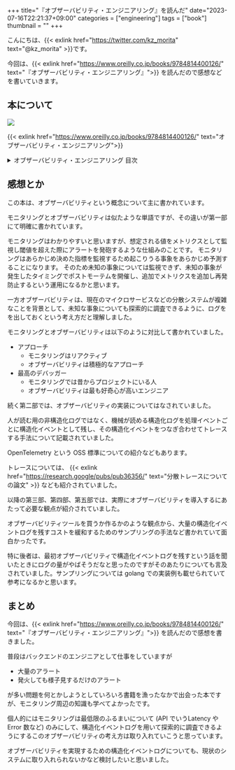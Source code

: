 +++
title="『オブザーバビリティ・エンジニアリング』を読んだ"
date="2023-07-16T22:21:37+09:00"
categories = ["engineering"]
tags = ["book"]
thumbnail = ""
+++

こんにちは、{{< exlink href="https://twitter.com/kz_morita" text="@kz_morita" >}}です。

今回は、{{< exlink href="https://www.oreilly.co.jp/books/9784814400126/" text="『オブザーバビリティ・エンジニアリング』">}} を読んだので感想などを書いていきます。

## 本について

<a href="https://www.amazon.co.jp/%E3%82%AA%E3%83%96%E3%82%B6%E3%83%BC%E3%83%90%E3%83%93%E3%83%AA%E3%83%86%E3%82%A3%E3%83%BB%E3%82%A8%E3%83%B3%E3%82%B8%E3%83%8B%E3%82%A2%E3%83%AA%E3%83%B3%E3%82%B0-Charity-Majors/dp/4814400128?__mk_ja_JP=%E3%82%AB%E3%82%BF%E3%82%AB%E3%83%8A&crid=YWI8SC1JTLD4&keywords=%E3%82%AA%E3%83%96%E3%82%B6%E3%83%BC%E3%83%90%E3%83%93%E3%83%AA%E3%83%86%E3%82%A3&qid=1689516374&sprefix=%E3%82%AA%E3%83%96%E3%82%B6%E3%83%BC%E3%83%90%E3%83%93%E3%83%AA%E3%83%86%E3%82%A3%2Caps%2C347&sr=8-1&linkCode=li2&tag=foresta04-22&linkId=16a531a00cbe062f66fc8e1675aef96a&language=ja_JP&ref_=as_li_ss_il" target="_blank"><img border="0" src="//ws-fe.amazon-adsystem.com/widgets/q?_encoding=UTF8&ASIN=4814400128&Format=_SL160_&ID=AsinImage&MarketPlace=JP&ServiceVersion=20070822&WS=1&tag=foresta04-22&language=ja_JP" ></a><img src="https://ir-jp.amazon-adsystem.com/e/ir?t=foresta04-22&language=ja_JP&l=li2&o=9&a=4814400128" width="1" height="1" border="0" alt="" style="border:none !important; margin:0px !important;" />

{{< exlink href="https://www.oreilly.co.jp/books/9784814400126/" text="オブザーバビリティ・エンジニアリング">}}

<details>
<summary>オブザーバビリティ・エンジニアリング 目次</summary>

```
本書への賞賛
まえがき
序文

第Ⅰ部　オブザーバビリティへの道


1章　オブザーバビリティとは？
    1.1　オブザーバビリティの数学的定義
    1.2　オブザーバビリティのソフトウェアシステムへの適用
    1.3　ソフトウェアにおけるオブザーバビリティについての誤解
    1.4　なぜ今オブザーバビリティが重要なのか？
    1.5　メトリクスを用いたデバッグとオブザーバビリティの比較
    1.6　オブザーバビリティを用いたデバッギング
    1.7　オブザーバビリティは現代のシステムのためにある
    1.8　まとめ

2章　オブザーバビリティとモニタリングにおけるデバッグ方法の違い 
    2.1　モニタリングデータのデバッグへの活用方法
    2.2　オブザーバビリティがより良いデバッグを可能にする理由
    2.3　まとめ

3章　オブザーバビリティを用いないスケーリングからの教訓
    3.1　Parseの紹介
    3.2　Parseでのスケーリング
    3.3　現代のシステムへの進化
    3.4　現代的な実践に向けた進化
    3.5　Parseにおけるプラクティスの変革
    3.6　まとめ

4章　オブザーバビリティとDevOps、SRE、クラウドネイティブとの関連性
    4.1　クラウドネイティブ、DevOps、SREクイックリファレンス
    4.2　オブザーバビリティ：デバッグの昔と今
    4.3　オブザーバビリティがDevOpsとSREのプラクティスを強化する
    4.4　まとめ

第Ⅱ部　オブザーバビリティの基礎 

5章　構造化イベントはオブザーバビリティの構成要素である
    5.1　構造化イベントを使ってデバッグする
    5.2　構成要素としてのメトリクスの限界
    5.3　構成要素としての従来のログの限界
    5.4　デバッグに役立つイベントのプロパティ
    5.5　まとめ

6章　イベントをトレースにつなぐ
    6.1　分散トレースとその重要性
    6.2　トレースの構成要素
    6.3　トレースを地道に計装する
    6.4　トレーススパンへのカスタムフィールドの追加
    6.5　イベントをトレースにつなぐ 
    6.6　まとめ

7章　OpenTelemetryを使った計装
    7.1　入門計装
    7.2　オープンな計装標準 
    7.3　コードベースの例を用いた計装
    7.4　まとめ

8章　オブザーバビリティを実現するためのイベント解析
    8.1　既知の状態からのデバッグ
    8.2　第一原理からのデバッグ
    8.3　AIOpsの誤解を招く約束 
    8.4　まとめ

9章　オブザーバビリティとモニタリングの関係
    9.1　モニタリングが適した場所
    9.2　オブザーバビリティが適した場所
    9.3　考察: システム vsソフトウェア
    9.4　組織的なニーズを把握する
    9.5　まとめ

第Ⅲ部　チームのためのオブザーバビリティ 

10章　オブザーバビリティへの取り組みをチームへ適用する
    10.1　コミュニティグループに参加する
    10.2　最大の問題点から始める
    10.3　作るより買う
    10.4　計装を繰り返し完成させる
    10.5　既存の努力を活用する機会を探す
    10.6　最後のひと押しに備える
    10.7　まとめ

11章　オブザーバビリティ駆動開発
    11.1　テスト駆動開発
    11.2　開発サイクルにおけるオブザーバビリティ
    11.3　デバッグする場所を決定する
    11.4　マイクロサービス時代のデバッグ
    11.5　計装でオブザーバビリティを駆動する
    11.6　オブザーバビリティをシフトレフトする
    11.7　オブザーバビリティを活用してソフトウェアデリバリーを高速化する 
    11.8　まとめ

12章　サービスレベル目標の信頼性向上への活用
    12.1　従来のモニタリング手法では危険なアラート疲れが発生する
    12.2　しきい値アラートは既知の未知のみに対応している
    12.3　ユーザー体験が道しるべ
    12.4　サービスレベル目標とはなにか？
    12.5　まとめ

13章　SLOベースのアラートへの対応とデバッグ
    13.1　エラーバジェットが枯渇するまえにアラートを出す
    13.2　時間をスライディングウィンドウとして捉える
    13.3　バーン予想アラート作成のための予測
    13.4　オブザーバビリティデータ vs時系列データ: どちらをSLOに使用するか
    13.5　まとめ

14章　オブザーバビリティとソフトウェアサプライチェーン
    14.1　なぜSlackにはオブザーバビリティが必要なのか 
    14.2　計装：共有クライアントライブラリとディメンション
    14.3　ケーススタディ：サプライチェーンの運用
    14.4　まとめ

第Ⅳ部　大規模なオブザーバビリティ 

15章　投資収益性: 作るか、それとも買うか
    15.1　オブザーバビリティのROIをどう分析するか
    15.2　独自構築にかかる本当のコスト
    15.3　ソフトウェアを買うときの本当のコスト
    15.4　買うか作るかは二者択一ではない
    15.5　まとめ

16章　効率的なデータストア
    16.1　オブザーバビリティの機能要件
    16.2　事例: HoneycombのRetrieverの導入事例
    16.3　まとめ

17章　安価で十分な精度にするためのサンプリング戦略
    17.1　データ収集の精度を上げるためのサンプリング
    17.2　サンプリング手法の使い分け
    17.3　サンプリング戦略をコードに置き換える
    17.4　まとめ

18章　パイプラインによるテレメトリー管理
    18.1　テレメトリーパイプラインの属性
    18.2　テレメトリーパイプラインの管理：解剖学
    18.3　テレメトリーパイプラインの管理における課題
    18.4　事例: Slackでのテレメトリー管理
    18.5　オープンソースの代替
    18.6　テレメトリーパイプラインの管理：構築と購入の比較
    18.7　まとめ

第Ⅴ部　オブザーバビリティの文化を拡大する 

19章　オブザーバビリティのビジネス事例
    19.1　変革をもたらすためのリアクティブなアプローチ
    19.2　オブザーバビリティの投資対効果
    19.3　変化を導入するためのプロアクティブなアプローチ
    19.4　オブザーバビリティをプラクティスとして導入する
    19.5　適切なツールを使う
    19.6　オブザーバビリティが十分であることを確認する
    19.7　まとめ

20章　オブザーバビリティの利害関係者と協力者
    20.1　非エンジニアリング的なオブザーバビリティの必要性の認識
    20.2　オブザーバビリティの協力者を作る実践
    20.3　オブザーバビリティツールとビジネスインテリジェンスツールの使い分け
    20.4　オブザーバビリティとBIツールの併用による実践的な使い方
    20.5　まとめ

21章　オブザーバビリティ成熟度モデル
    21.1　成熟度モデルについてのノート
    21.2　オブザーバビリティに成熟度モデルが必要な理由
    21.3　オブザーバビリティ成熟度モデルについて
    21.4　OMMで参照されるケイパビリティ
    21.5　あなたの組織でオブザーバビリティ成熟度モデルを使う
    21.6　まとめ

22章　ここからどこへ
    22.1　オブザーバビリティ、当時と今
    22.2　追加の資料
    22.3　オブザーバビリティの行方についての予測

訳者あとがき
索引
```
</details>

## 感想とか


この本は、オブザーバビリティという概念について主に書かれています。

モニタリングとオブザーバビリティは似たような単語ですが、その違いが第一部にて明確に書かれています。

モニタリングはわかりやすいと思いますが、想定される値をメトリクスとして監視し閾値を超えた際にアラートを発砲するような仕組みのことです。
モニタリングはあらかじめ決めた指標を監視するため起こりうる事象をあらかじめ予測することになります。
そのため未知の事象については監視できず、未知の事象が発生したタイミングでポストモーテムを開催し、追加でメトリクスを追加し再発防止するという運用になるかと思います。


一方オブザーバビリティは、現在のマイクロサービスなどの分散システムが複雑なことを背景として、未知な事象についても探索的に調査できるように、ログをを出しておくという考え方だと理解しました。

モニタリングとオブザーバビリティは以下のように対比して書かれていました。

- アプローチ
  - モニタリングはリアクティブ
  - オブザーバビリティは積極的なアプローチ
- 最高のデバッガー
  - モニタリングでは昔からプロジェクトにいる人
  - オブザーバビリティは最も好奇心が高いエンジニア


続く第二部では、オブザーバビリティの実装についてはなされていました。

人が読む用の非構造化ログではなく、機械が読める構造化ログを処理イベントごとに構造化イベントとして残し、その構造化イベントをつなぎ合わせてトレースする手法について記載されていました。

OpenTelemetry という OSS 標準についての紹介などもあります。

トレースについては、
{{< exlink href="https://research.google/pubs/pub36356/" text="分散トレースについての論文" >}} なども紹介されていました。 

以降の第三部、第四部、第五部では、実際にオブザーバビリティを導入するにあたって必要な観点が紹介されていました。

オブザーバビリティツールを買うか作るかのような観点から、大量の構造化イベントログを残すコストを緩和するためのサンプリングの手法など書かれていて面白かったです。

特に後者は、最初オブザーバビリティで構造化イベントログを残すという話を聞いたときにログの量がやばそうだなと思ったのですがそのあたりについても言及されていました。サンプリングについては golang での実装例も載せられていて参考になるかと思います。

## まとめ

今回は、{{< exlink href="https://www.oreilly.co.jp/books/9784814400126/" text="『オブザーバビリティ・エンジニアリング』">}} を読んだので感想を書きました。

普段はバックエンドのエンジニアとして仕事をしていますが

- 大量のアラート
- 発火しても様子見するだけのアラート

が多い問題を何とかしようとしていろいろ書籍を漁ったなかで出会った本ですが、モニタリング周辺の知識も学べてよかったです。

個人的にはモニタリングは最低限のふるまいについて (API でいうLatency や Error 数など) のみにして、構造化イベントログを用いて探索的に調査できるようにするこのオブザーバビリティの考え方は取り入れていこうと思っています。

オブザーバビリティを実現するための構造化イベントログについても、現状のシステムに取り入れられないかなど検討したいと思いました。
